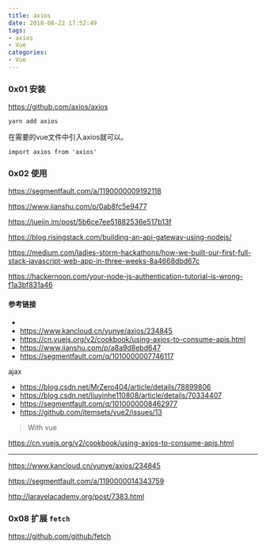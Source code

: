 ```yaml
---
title: axios
date: 2018-08-22 17:52:49
tags:
- axios
- Vue
categories:
- Vue
---
```


### 0x01 安装

<https://github.com/axios/axios>

```shell
yarn add axios
```

在需要的vue文件中引入axios就可以。

```
import axios from 'axios'
```

### 0x02 使用

<!--more-->





<https://segmentfault.com/a/1190000009192118>



<https://www.jianshu.com/p/0ab8fc5e9477>



<https://juejin.im/post/5b6ce7ee51882536e517b13f>



<https://blog.risingstack.com/building-an-api-gateway-using-nodejs/>



<https://medium.com/ladies-storm-hackathons/how-we-built-our-first-full-stack-javascript-web-app-in-three-weeks-8a4668dbd67c>



<https://hackernoon.com/your-node-js-authentication-tutorial-is-wrong-f1a3bf831a46>

#### 参考链接

+ 
+ https://www.kancloud.cn/yunye/axios/234845
+ https://cn.vuejs.org/v2/cookbook/using-axios-to-consume-apis.html
+ https://www.jianshu.com/p/a8a9d8ebd647
+ https://segmentfault.com/q/1010000007746117



ajax

+ https://blog.csdn.net/MrZero404/article/details/78899806
+ https://blog.csdn.net/liuyinhe110808/article/details/70334407
+ https://segmentfault.com/q/1010000008462977
+ https://github.com/itemsets/vue2/issues/13

> With vue

https://cn.vuejs.org/v2/cookbook/using-axios-to-consume-apis.html

---

https://www.kancloud.cn/yunye/axios/234845

https://segmentfault.com/a/1190000014343759

http://laravelacademy.org/post/7383.html

### 0x08 扩展 `fetch`

<https://github.com/github/fetch>